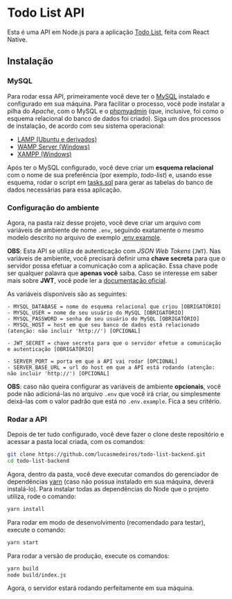# Todo List API

Esta é uma API em Node.js para a aplicação [Todo List](https://github.com/lucasmedeiros/todo-list), feita com React Native.

## Instalação

### MySQL

Para rodar essa API, primeiramente você deve ter o [MySQL](https://www.mysql.com/downloads/) instalado e configurado em sua máquina. Para facilitar o processo, você pode instalar a pilha do *Apache*, com o MySQL e o [phpmyadmin](https://www.phpmyadmin.net/downloads/) (que, inclusive, foi como o esquema relacional do banco de dados foi criado). Siga um dos processos de instalação, de acordo com seu sistema operacional:

- [LAMP (Ubuntu e derivados)](https://www.digitalocean.com/community/tutorials/como-instalar-a-pilha-linux-apache-mysql-php-lamp-no-ubuntu-16-04-pt)
- [WAMP Server (Windows)](https://www.devmedia.com.br/instalacao-do-wampserver/25871)
- [XAMPP (Windows)](https://www.apachefriends.org/pt_br/index.html)

Após ter o MySQL configurado, você deve criar um **esquema relacional** com o nome de sua preferência (por exemplo, *todo-list*) e, usando esse esquema, rodar o script em [tasks.sql](./tasks.sql) para gerar as tabelas do banco de dados necessárias para essa aplicação.

### Configuração do ambiente

Agora, na pasta raiz desse projeto, você deve criar um arquivo com variáveis de ambiente de nome `.env`, seguindo exatamente o mesmo modelo descrito no arquivo de exemplo [.env.example](./.env.example).

**OBS**: Esta API se utiliza de autenticação com *JSON Web Tokens* (`JWT`). Nas variáveis de ambiente, você precisará definir uma **chave secreta** para que o servidor possa efetuar a comunicação com a aplicação. Essa chave pode ser qualquer palavra que **apenas você** saiba. Caso se interesse em saber mais sobre **JWT**, você pode ler a [documentação oficial](https://jwt.io/introduction/).

As variáveis disponíveis são as seguintes:

```
- MYSQL_DATABASE = nome do esquema relacional que criou [OBRIGATÓRIO]
- MYSQL_USER = nome de seu usuário do MySQL [OBRIGATÓRIO]
- MYSQL_PASSWORD = senha de seu usuário do MySQL [OBRIGATÓRIO]
- MYSQL_HOST = host em que seu banco de dados está relacionado (atenção: não incluir 'http://') [OPCIONAL]

- JWT_SECRET = chave secreta para que o servidor efetue a comunicação e autenticação [OBRIGATÓRIO]

- SERVER_PORT = porta em que a API vai rodar [OPCIONAL]
- SERVER_BASE_URL = url do host em que a API está rodando (atenção: não incluir 'http://') [OPCIONAL]
```

**OBS**: caso não queira configurar as variáveis de ambiente **opcionais**, você pode não adicioná-las no arquivo `.env` que você irá criar, ou simplesmente deixá-las com o valor padrão que está no `.env.example`. Fica a seu critério.

### Rodar a API

Depois de ter tudo configurado, você deve fazer o clone deste repositório e acessar a pasta local criada, com os comandos:

```zsh
git clone https://github.com/lucasmedeiros/todo-list-backend.git
cd todo-list-backend
```

Agora, dentro da pasta, você deve executar comandos do gerenciador de dependências [yarn](https://yarnpkg.com/lang/en/) (caso não possua instalado em sua máquina, deverá instalá-lo). Para instalar todas as dependências do Node que o projeto utiliza, rode o comando:

```zsh
yarn install
```

Para rodar em modo de desenvolvimento (recomendado para testar), execute o comando:

```zsh
yarn start
```

Para rodar a versão de produção, execute os comandos:

```zsh
yarn build
node build/index.js
```

Agora, o servidor estará rodando perfeitamente em sua máquina.
